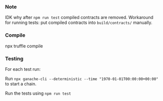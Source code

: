 ### Note 

IDK why after `npm run test` compiled contracts are removed. Workaround for running tests: put compiled contracts into `build/contracts/` manually.

### Compile

npx truffle compile


### Testing

For each test run:

Run `npx ganache-cli --deterministic --time "1970-01-01T00:00:00+00:00"` to start a chain.

Run the tests using `npm run test`